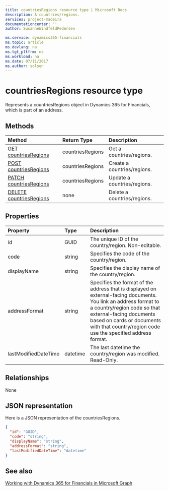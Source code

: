 ```yaml
---
title: countriesRegions resource type | Microsoft Docs
description: A countries/regions.
services: project-madeira
documentationcenter: ''
author: SusanneWindfeldPedersen

ms.service: dynamics365-financials
ms.topic: article
ms.devlang: na
ms.tgt_pltfrm: na
ms.workload: na
ms.date: 07/11/2017
ms.author: solsen
---
```


# countriesRegions resource type
Represents a countriesRegions object in Dynamics 365 for Financials, which is part of an address.

## Methods

| Method       | Return Type  |Description|
|:---------------|:--------|:----------|
|[GET countriesRegions](../api/dynamics_get_countriesregions.md)|countriesRegions|Get a countries/regions.|
|[POST countriesRegions](../api/dynamics_create_countriesregions.md)|countriesRegions|Create a countries/regions.|
|[PATCH countriesRegions](../api/dynamics_update_countriesregions.md)|countriesRegions|Update a countries/regions.|
|[DELETE countriesRegions](../api/dynamics_delete_countriesregions.md)|none|Delete a countries/regions.|

## Properties
| Property	   | Type	|Description|
|:---------------|:--------|:----------|
|id|GUID|The unique ID of the country/region. Non-editable.|
|code|string|Specifies the code of the country/region.|
|displayName|string|Specifies the display name of the country/region.|
|addressFormat|string|Specifies the format of the address that is displayed on external-facing documents. You link an address format to a country/region code so that external-facing documents based on cards or documents with that country/region code use the specified address format.|
|lastModifiedDateTime|datetime|The last datetime the country/region was modified. Read-Only.|  


## Relationships
None

## JSON representation

Here is a JSON representation of the countriesRegions.


```json
{
  "id": "GUID",
  "code": "string",
  "displayName": "string",
  "addressFormat": "string",
  "lastModifiedDateTime": "datetime"
}

```

## See also  
[Working with Dynamics 365 for Financials in Microsoft Graph](../resources/dynamics_overview.md) 
